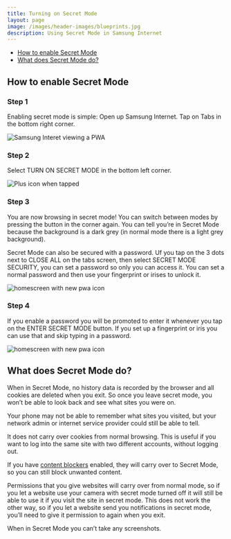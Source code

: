 ```yaml
---
title: Turning on Secret Mode
layout: page
image: /images/header-images/blueprints.jpg
description: Using Secret Mode in Samsung Internet
---
```


* [How to enable Secret Mode](#how-to-enable)
* [What does Secret Mode do?](#what-does-secret-mode-do)

<h2 id="how-to-enable">How to enable Secret Mode</h2>

### Step 1

Enabling secret mode is simple:
Open up Samsung Internet.
Tap on Tabs in the bottom right corner.

![Samsung Interet viewing a PWA](/images/docs/secret-mode-1.jpg)


### Step 2

Select TURN ON SECRET MODE in the bottom left corner.

![Plus icon when tapped](/images/docs/secret-mode-2.jpg)


### Step 3

You are now browsing in secret mode! You can switch between modes by pressing the button in the corner again. You can tell you’re in Secret Mode because the background is a dark grey (in normal mode there is a light grey background).

Secret Mode can also be secured with a password. Uf you tap on the 3 dots next to CLOSE ALL on the tabs screen, then select SECRET MODE SECURITY, you can set a password so only you can access it. You can set a normal password and then use your fingerprint or irises to unlock it.

![homescreen with new pwa icon](/images/docs/secret-mode-3.png)

### Step 4

If you enable a password you will be promoted to enter it whenever you tap on the ENTER SECRET MODE button. If you set up a fingerprint or iris you can use that and skip typing in a password.

![homescreen with new pwa icon](/images/docs/secret-mode-4.png)


<h2 id="what-does-secret-mode-do">What does Secret Mode do?</h2>

When in Secret Mode, no history data is recorded by the browser and all cookies are deleted when you exit. So once you leave secret mode, you won’t be able to look back and see what sites you were on.

Your phone may not be able to remember what sites you visited, but your network admin or internet service provider could still be able to tell. 

It does not carry over cookies from normal browsing. This is useful if you want to log into the same site with two different accounts, without logging out.

If you have [content blockers](/docs/content-blockers) enabled, they will carry over to Secret Mode, so you can still block unwanted content.

Permissions that you give websites will carry over from normal mode, so if you let a website use your camera with secret mode turned off it will still be able to use it if you visit the site in secret mode. This does not work the other way, so if you let a website send you notifications in secret mode, you’ll need to give it permission to again when you exit.

When in Secret Mode you can’t take any screenshots.

